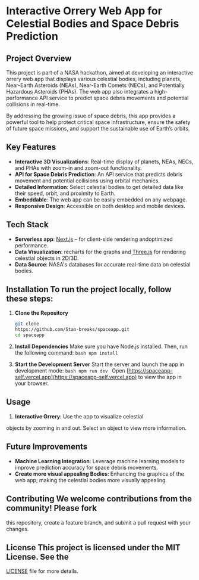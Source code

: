 # **Interactive Orrery Web App for Celestial Bodies and Space Debris Prediction**

## **Project Overview**

This project is part of a NASA hackathon, aimed at developing an interactive orrery web app that displays various celestial bodies, including planets, Near-Earth Asteroids (NEAs), Near-Earth Comets (NECs), and Potentially Hazardous Asteroids (PHAs). The web app also integrates a high-performance API service to predict space debris movements and potential collisions in real-time.

By addressing the growing issue of space debris, this app provides a powerful
tool to help protect critical space infrastructure, ensure the safety of future
space missions, and support the sustainable use of Earth’s orbits.

## **Key Features**

- **Interactive 3D Visualizations**: Real-time display of planets, NEAs, NECs,
  and PHAs with zoom-in and zoom-out functionality.
- **API for Space Debris Prediction**: An API service that predicts debris
  movement and potential collisions using orbital mechanics.
- **Detailed Information**: Select celestial bodies to get detailed data like
  their speed, orbit, and proximity to Earth.
- **Embeddable**: The web app can be easily embedded on any webpage.
- **Responsive Design**: Accessible on both desktop and mobile devices.

## **Tech Stack**

- **Serverless app**: [Next.js](https://nextjs.org/) – for client-side rendering andoptimized performance.
- **Data Visualization**: recharts for the graphs and [Three.js](https://threejs.org/) for rendering celestial objects in 2D/3D.
- **Data Source**: NASA's databases for accurate real-time data on celestial
  bodies.

## **Installation** To run the project locally, follow these steps:

1. **Clone the Repository**
   ```bash
   git clone
   https://github.com/Stan-breaks/spaceapp.git 
   cd spaceapp
   ```

3. **Install Dependencies** Make sure you have Node.js installed. Then, run the
   following command: `bash npm install `

4. **Start the Development Server** Start the server and launch the app in
   development mode: `bash npm run dev ` Open
   [https://spaceapp-self.vercel.app](https://spaceapp-self.vercel.app) to view
   the app in your browser.

## **Usage** 
1. **Interactive Orrery**: Use the app to visualize celestial

objects by zooming in and out. Select an object to view more information. 

## **Future Improvements**

- **Machine Learning Integration**: Leverage machine learning models to improve
  prediction accuracy for space debris movements.
- **Create more visual appealing Bodies**: Enhancing the graphics of the web
  app; making the celestial bodies more visually appealing.

## **Contributing** We welcome contributions from the community! Please fork

this repository, create a feature branch, and submit a pull request with your
changes.

## **License** This project is licensed under the MIT License. See the

[LICENSE](LICENSE) file for more details.

